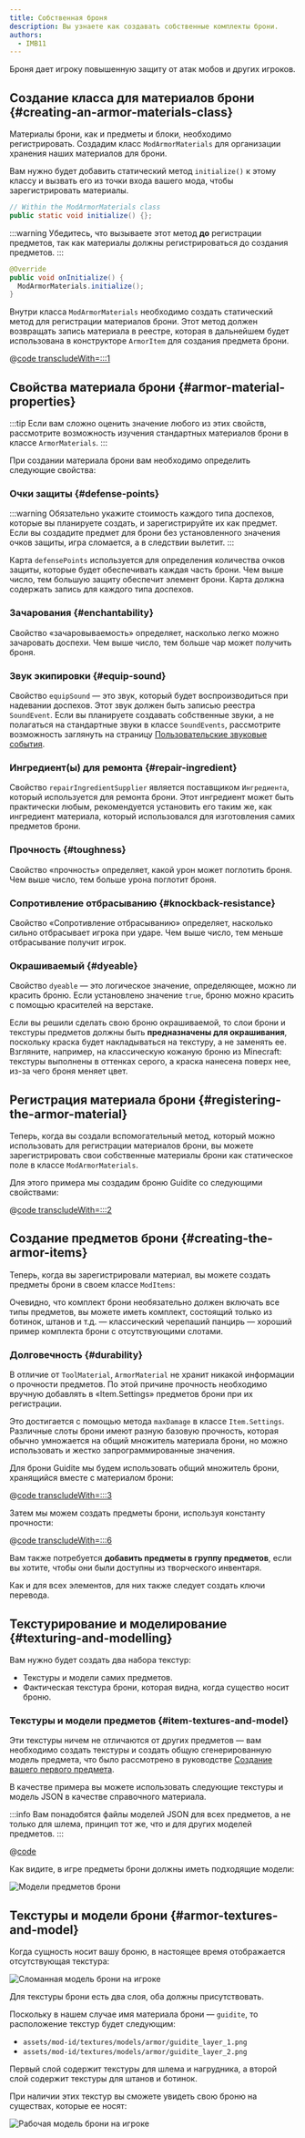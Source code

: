 ```yaml
---
title: Собственная броня
description: Вы узнаете как создавать собственные комплекты брони.
authors:
  - IMB11
---
```


Броня дает игроку повышенную защиту от атак мобов и других игроков.

## Создание класса для материалов брони {#creating-an-armor-materials-class}

Материалы брони, как и предметы и блоки, необходимо регистрировать. Создадим класс `ModArmorMaterials` для организации хранения наших материалов для брони.

Вам нужно будет добавить статический метод `initialize()` к этому классу и вызвать его из точки входа вашего мода, чтобы зарегистрировать материалы.

```java
// Within the ModArmorMaterials class
public static void initialize() {};
```

:::warning
Убедитесь, что вызываете этот метод **до** регистрации предметов, так как материалы должны регистрироваться до создания предметов.
:::

```java
@Override
public void onInitialize() {
  ModArmorMaterials.initialize();
}
```

Внутри класса `ModArmorMaterials` необходимо создать статический метод для регистрации материалов брони. Этот метод должен возвращать запись материала в реестре, которая в дальнейшем будет использована в конструкторе `ArmorItem` для создания предмета брони.

@[code transcludeWith=:::1](@/reference/1.21/src/main/java/com/example/docs/item/armor/ModArmorMaterials.java)

## Свойства материала брони {#armor-material-properties}

:::tip
Если вам сложно оценить значение любого из этих свойств, рассмотрите возможность изучения стандартных материалов брони в классе `ArmorMaterials`.
:::

При создании материала брони вам необходимо определить следующие свойства:

### Очки защиты {#defense-points}

:::warning
Обязательно укажите стоимость каждого типа доспехов, которые вы планируете создать, и зарегистрируйте их как предмет. Если вы создадите предмет для брони без установленного значения очков защиты, игра сломается, а в следствии вылетит.
:::

Карта `defensePoints` используется для определения количества очков защиты, которые будет обеспечивать каждая часть брони. Чем выше число, тем большую защиту обеспечит элемент брони. Карта должна содержать запись для каждого типа доспехов.

### Зачарования {#enchantability}

Свойство «зачаровываемость» определяет, насколько легко можно зачаровать доспехи. Чем выше число, тем больше чар может получить броня.

### Звук экипировки {#equip-sound}

Свойство `equipSound` — это звук, который будет воспроизводиться при надевании доспехов. Этот звук должен быть записью реестра `SoundEvent`. Если вы планируете создавать собственные звуки, а не полагаться на стандартные звуки в классе `SoundEvents`, рассмотрите возможность заглянуть на страницу [Пользовательские звуковые события](../sounds/custom).

### Ингредиент(ы) для ремонта {#repair-ingredient}

Свойство `repairIngredientSupplier` является поставщиком `Ингредиента`, который используется для ремонта брони. Этот ингредиент может быть практически любым, рекомендуется установить его таким же, как ингредиент материала, который использовался для изготовления самих предметов брони.

### Прочность {#toughness}

Свойство «прочность» определяет, какой урон может поглотить броня. Чем выше число, тем больше урона поглотит броня.

### Сопротивление отбрасыванию {#knockback-resistance}

Свойство «Сопротивление отбрасыванию» определяет, насколько сильно отбрасывает игрока при ударе. Чем выше число, тем меньше отбрасывание получит игрок.

### Окрашиваемый {#dyeable}

Свойство `dyeable` — это логическое значение, определяющее, можно ли красить броню. Если установлено значение `true`, броню можно красить с помощью красителей на верстаке.

Если вы решили сделать свою броню окрашиваемой, то слои брони и текстуры предметов должны быть **предназначены для окрашивания**, поскольку краска будет накладываться на текстуру, а не заменять ее. Взгляните, например, на классическую кожаную броню из Minecraft: текстуры выполнены в оттенках серого, а краска нанесена поверх нее, из-за чего броня меняет цвет.

## Регистрация материала брони {#registering-the-armor-material}

Теперь, когда вы создали вспомогательный метод, который можно использовать для регистрации материалов брони, вы можете зарегистрировать свои собственные материалы брони как статическое поле в классе `ModArmorMaterials`.

Для этого примера мы создадим броню Guidite со следующими свойствами:

@[code transcludeWith=:::2](@/reference/1.21/src/main/java/com/example/docs/item/armor/ModArmorMaterials.java)

## Создание предметов брони {#creating-the-armor-items}

Теперь, когда вы зарегистрировали материал, вы можете создать предметы брони в своем классе `ModItems`:

Очевидно, что комплект брони необязательно должен включать все типы предметов, вы можете иметь комплект, состоящий только из ботинок, штанов и т.д. — классический черепаший панцирь — хороший пример комплекта брони с отсутствующими слотами.

### Долговечность {#durability}

В отличие от `ToolMaterial`, `ArmorMaterial` не хранит никакой информации о прочности предметов.
По этой причине прочность необходимо вручную добавлять в «Item.Settings» предметов брони при их регистрации.

Это достигается с помощью метода `maxDamage` в классе `Item.Settings`.
Различные слоты брони имеют разную базовую прочность, которая обычно умножается на общий множитель материала брони, но можно использовать и жестко запрограммированные значения.

Для брони Guidite мы будем использовать общий множитель брони, хранящийся вместе с материалом брони:

@[code transcludeWith=:::3](@/reference/1.21/src/main/java/com/example/docs/item/armor/ModArmorMaterials.java)

Затем мы можем создать предметы брони, используя константу прочности:

@[code transcludeWith=:::6](@/reference/1.21/src/main/java/com/example/docs/item/ModItems.java)

Вам также потребуется **добавить предметы в группу предметов**, если вы хотите, чтобы они были доступны из творческого инвентаря.

Как и для всех элементов, для них также следует создать ключи перевода.

## Текстурирование и моделирование {#texturing-and-modelling}

Вам нужно будет создать два набора текстур:

- Текстуры и модели самих предметов.
- Фактическая текстура брони, которая видна, когда существо носит броню.

### Текстуры и модели предметов {#item-textures-and-model}

Эти текстуры ничем не отличаются от других предметов — вам необходимо создать текстуры и создать общую сгенерированную модель предмета, что было рассмотрено в руководстве [Создание вашего первого предмета](./first-item#adding-a-texture-and-model).

В качестве примера вы можете использовать следующие текстуры и модель JSON в качестве справочного материала.

<DownloadEntry type="Item Textures" visualURL="/assets/develop/items/armor_0.png" downloadURL="/assets/develop/items/example_armor_item_textures.zip" />

:::info
Вам понадобятся файлы моделей JSON для всех предметов, а не только для шлема, принцип тот же, что и для других моделей предметов.
:::

@[code](@/reference/1.21/src/main/resources/assets/example-mod/models/item/guidite_helmet.json)

Как видите, в игре предметы брони должны иметь подходящие модели:

![Модели предметов брони](/assets/develop/items/armor_1.png)

## Текстуры и модели брони {#armor-textures-and-model}

Когда сущность носит вашу броню, в настоящее время отображается отсутствующая текстура:

![Сломанная модель брони на игроке](/assets/develop/items/armor_2.png)

Для текстуры брони есть два слоя, оба должны присутствовать.

Поскольку в нашем случае имя материала брони — `guidite`, то расположение текстур будет следующим:

- `assets/mod-id/textures/models/armor/guidite_layer_1.png`
- `assets/mod-id/textures/models/armor/guidite_layer_2.png`

<DownloadEntry type="Armor Model Textures" noVisualURL="true" downloadURL="/assets/develop/items/example_armor_layer_textures.zip" />

Первый слой содержит текстуры для шлема и нагрудника, а второй слой содержит текстуры для штанов и ботинок.

При наличии этих текстур вы сможете увидеть свою броню на существах, которые ее носят:

![Рабочая модель брони на игроке](/assets/develop/items/armor_3.png)
